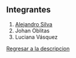 ## Integrantes
1. [Alejandro Silva](Alejandro%20Silva/Alejandro%20Silva.md)
2. Johan Oblitas
3. Luciana Vásquez

[Regresar a la descripcion](../proyecto.md)